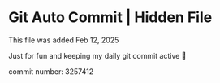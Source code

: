 # Git Auto Commit | Hidden File

This file was added Feb 12, 2025

Just for fun and keeping my daily git commit active 🤪

commit number: 3257412
